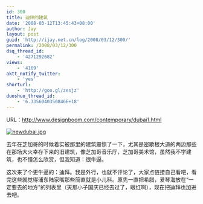 ```yaml
---
id: 300
title: 迪拜的建筑
date: '2008-03-12T13:45:43+08:00'
author: Jay
layout: post
guid: 'http://ijay.net.cn/log/2008/03/12/300/'
permalink: /2008/03/12/300
dsq_thread_id:
    - '4271292682'
views:
    - '4169'
aktt_notify_twitter:
    - 'yes'
shorturl:
    - 'http://goo.gl/zesjz'
duoshuo_thread_id:
    - '6.3356040350846E+18'
---
```


URL：<a href="http://www.designboom.com/contemporary/dubai1.html" target="_blank">http://www.designboom.com/contemporary/dubai1.html </a>

<a title="newdubai.jpg" href="http://www.jayxu.com/log/wp-content/uploads/2008/03/newdubai.jpg"><img src="http://www.jayxu.com/log/wp-content/uploads/2008/03/newdubai.jpg" alt="newdubai.jpg" /></a>

去年在芝加哥的时候着实被那里的建筑震惊了一下，尤其是密歇根大道的两边那些在那场大火幸存下来的旧建筑，像芝加哥音乐厅，芝加哥美术馆，虽然我不学建筑，也不懂怎么欣赏，但我知道：很牛逼。

这次来了个更牛逼的：迪拜。我是外行，也就不评论了，大家点链接自己看吧，看完这些就觉得浦东陆家嘴那些简直就是小儿科。原先一直把希腊，爱琴海放在“一定要去的地方”的列表里（天那小子国庆已经去过了，眼红啊），现在把迪拜也加进去吧。